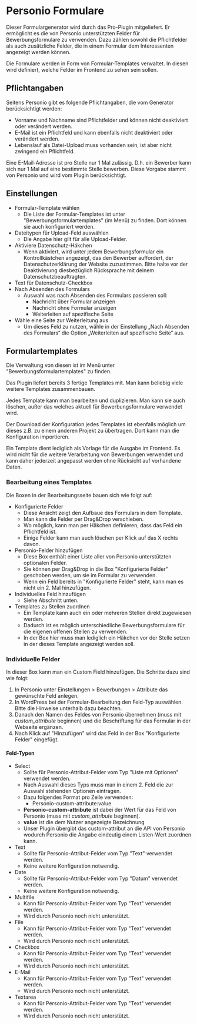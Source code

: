 # Personio Formulare

Dieser Formulargenerator wird durch das Pro-Plugin mitgeliefert. Er ermöglicht es die von Personio unterstützten Felder für Bewerbungsformulare zu verwenden. Dazu zählen sowohl die Pflichtfelder als auch zusätzliche Felder, die in einem Formular dem Interessenten angezeigt werden können.

Die Formulare werden in Form von Formular-Templates verwaltet. In diesen wird definiert, welche Felder im Frontend zu sehen sein sollen.

## Pflichtangaben

Seitens Personio gibt es folgende Pflichtangaben, die vom Generator berücksichtigt werden:

* Vorname und Nachname sind Pflichtfelder und können nicht deaktiviert oder verändert werden.
* E-Mail ist ein Pflichtfeld und kann ebenfalls nicht deaktiviert oder verändert werden.
* Lebenslauf als Datei-Upload muss vorhanden sein, ist aber nicht zwingend ein Pflichtfeld.

Eine E-Mail-Adresse ist pro Stelle nur 1 Mal zulässig. D.h. ein Bewerber kann sich nur 1 Mal auf eine bestimmte Stelle bewerben. Diese Vorgabe stammt von Personio und wird vom Plugin berücksichtigt.

## Einstellungen

* Formular-Template wählen
  * Die Liste der Formular-Templates ist unter "Bewerbungsformulartemplates" (im Menü) zu finden. Dort können sie auch konfiguriert werden. 
* Dateitypen für Upload-Feld auswählen
  * Die Angabe hier gilt für alle Upload-Felder.
* Aktiviere Datenschutz-Häkchen
  * Wenn aktiviert, wird unter jedem Bewerbungsformular ein Kontrollkästchen angezeigt, das den Bewerber auffordert, der Datenschutzerklärung der Website zuzustimmen. Bitte halte vor der Deaktivierung diesbezüglich Rücksprache mit deinem Datenschutzbeauftragten.
* Text für Datenschutz-Checkbox
* Nach Absenden des Formulars
  * Auswahl was nach Absenden des Formulars passieren soll:
    * Nachricht über Formular anzeigen
    * Nachricht ohne Formular anzeigen
    * Weiterleiten auf spezifische Seite
* Wähle eine Seite zur Weiterleitung aus
  * Um dieses Feld zu nutzen, wähle in der Einstellung „Nach Absenden des Formulars“ die Option „Weiterleiten auf spezifische Seite“ aus.

## Formulartemplates

Die Verwaltung von diesen ist im Menü unter "Bewerbungsformulartemplates" zu finden.

Das Plugin liefert bereits 3 fertige Templates mit. Man kann beliebig viele weitere Templates zusammenbauen.

Jedes Template kann man bearbeiten und duplizieren. Man kann sie auch löschen, außer das welches aktuell für Bewerbungsformulare verwendet wird.

Der Download der Konfiguration jedes Templates ist ebenfalls möglich um dieses z.B. zu einem anderen Projekt zu übertragen. Dort kann man die Konfiguration importieren.

Ein Template dient lediglich als Vorlage für die Ausgabe im Frontend. Es wird nicht für die weitere Verarbeitung von Bewerbungen verwendet und kann daher jederzeit angepasst werden ohne Rücksicht auf vorhandene Daten.

### Bearbeitung eines Templates

Die Boxen in der Bearbeitungsseite bauen sich wie folgt auf:

* Konfigurierte Felder
  * Diese Ansicht zeigt den Aufbaue des Formulars in dem Template.
  * Man kann die Felder per Drag&Drop verschieben.
  * Wo möglich, kann man per Häkchen definieren, dass das Feld ein Pflichtfeld ist.
  * Einige Felder kann man auch löschen per Klick auf das X rechts davon.
* Personio-Felder hinzufügen
  * Diese Box enthält einer Liste aller von Personio unterstützten optionalen Felder.
  * Sie können per Drag&Drop in die Box "Konfigurierte Felder" geschoben werden, um sie im Formular zu verwenden.
  * Wenn ein Feld bereits in "Konfigurierte Felder" steht, kann man es nicht ein 2. Mal hinzufügen.
* Individuelles Feld hinzufügen
  * Siehe Abschnitt unten.
* Templates zu Stellen zuordnen
  * Ein Template kann auch ein oder mehreren Stellen direkt zugewiesen werden.
  * Dadurch ist es möglich unterschiedliche Bewerbungsformulare für die eigenen offenen Stellen zu verwenden.
  * In der Box hier muss man lediglich ein Häkchen vor der Stelle setzen in der dieses Template angezeigt werden soll.

### Individuelle Felder

In dieser Box kann man ein Custom Field hinzufügen. Die Schritte dazu sind wie folgt:

1. In Personio unter Einstellungen > Bewerbungen > Attribute das gewünschte Feld anlegen.
2. In WordPress bei der Formular-Bearbeitung den Feld-Typ auswählen. Bitte die Hinweise unterhalb dazu beachten.
3. Danach den Namen des Feldes von Personio übernehmen (muss mit _custom_attribute_ beginnen) und die Beschriftung für das Formular in der Webseite ergänzen.
4. Nach Klick auf "Hinzufügen" wird das Feld in der Box "Konfigurierte Felder" eingefügt.

#### Feld-Typen

* Select
  * Sollte für Personio-Attribut-Felder vom Typ "Liste mit Optionen" verwendet werden.
  * Nach Auswahl dieses Typs muss man in einem 2. Feld die zur Auswahl stehenden Optionen eintragen.
  * Dazu folgendes Format pro Zeile verwenden:
    * Personio-custom-attribute:value
  * **Personio-custom-attribute** ist dabei der Wert für das Feld von Personio (muss mit _custom_attribute_ beginnen).
  * **value** ist die dem Nutzer angezeigte Bezeichnung
  * Unser Plugin übergibt das custom-attribut an die API von Personio wodurch Personio die Angabe eindeutig einem Listen-Wert zuordnen kann.
* Text
  * Sollte für Personio-Attribut-Felder vom Typ "Text" verwendet werden.
  * Keine weitere Konfiguration notwendig.
* Date
  * Sollte für Personio-Attribut-Felder vom Typ "Datum" verwendet werden.
  * Keine weitere Konfiguration notwendig.
* Multifile
  * Kann für Personio-Attribut-Felder vom Typ "Text" verwendet werden.
  * Wird durch Personio noch nicht unterstützt.
* File
  * Kann für Personio-Attribut-Felder vom Typ "Text" verwendet werden.
  * Wird durch Personio noch nicht unterstützt.
* Checkbox
  * Kann für Personio-Attribut-Felder vom Typ "Text" verwendet werden.
  * Wird durch Personio noch nicht unterstützt.
* E-Mail
  * Kann für Personio-Attribut-Felder vom Typ "Text" verwendet werden.
  * Wird durch Personio noch nicht unterstützt.
* Textarea
  * Kann für Personio-Attribut-Felder vom Typ "Text" verwendet werden.
  * Wird durch Personio noch nicht unterstützt.